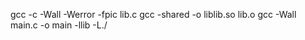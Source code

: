 gcc -c -Wall -Werror -fpic lib.c
gcc -shared -o liblib.so lib.o
gcc -Wall main.c -o main -llib -L./

